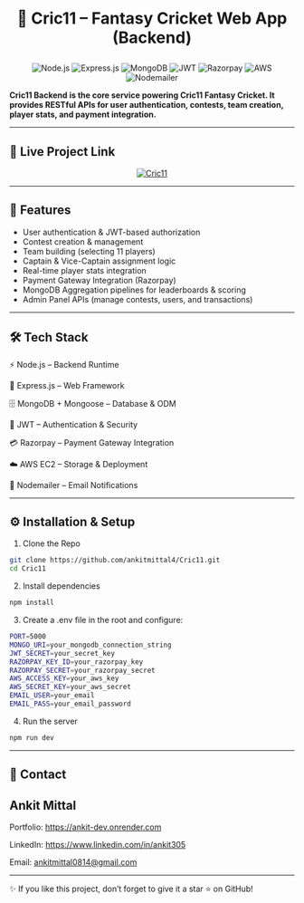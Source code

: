 # <p align="center" >🏏 Cric11 – Fantasy Cricket Web App (Backend) </p>
<p align="center">
  <img src="https://img.shields.io/badge/Node.js-18.x-339933?style=for-the-badge&logo=node.js&logoColor=white" alt="Node.js"/>
  <img src="https://img.shields.io/badge/Express.js-4.x-000000?style=for-the-badge&logo=express&logoColor=white" alt="Express.js"/>
  <img src="https://img.shields.io/badge/MongoDB-6.x-47A248?style=for-the-badge&logo=mongodb&logoColor=white" alt="MongoDB"/>
  <img src="https://img.shields.io/badge/JWT-Auth-blue?style=for-the-badge&logo=jsonwebtokens&logoColor=white" alt="JWT"/>
  <img src="https://img.shields.io/badge/Razorpay-Payments-0D47A1?style=for-the-badge&logo=razorpay&logoColor=white" alt="Razorpay"/>
  <img src="https://img.shields.io/badge/AWS-EC2-orange?style=for-the-badge&logo=amazonaws&logoColor=white" alt="AWS"/>
  <img src="https://img.shields.io/badge/Nodemailer-Mailer-00BFFF?style=for-the-badge&logo=gmail&logoColor=white" alt="Nodemailer"/>
  
  <b>Cric11 Backend is the core service powering Cric11 Fantasy Cricket. It provides RESTful APIs for user authentication, contests, team creation, player stats, and payment integration.</b> 
</p>



---

## 🎥 Live Project Link  

<p align="center">
  <a href="https://cric11-fantasy.onrender.com/" target="_blank">
    <img src="https://img.shields.io/badge/CRIC11-Click%20Here-blue?style=for-the-badge&logo=react" alt="Cric11"/>
  </a>
</p>


---

## 🚀 Features

- User authentication & JWT-based authorization
- Contest creation & management
- Team building (selecting 11 players)
- Captain & Vice-Captain assignment logic
- Real-time player stats integration
- Payment Gateway Integration (Razorpay)
- MongoDB Aggregation pipelines for leaderboards & scoring
- Admin Panel APIs (manage contests, users, and transactions)

---



## 🛠️ Tech Stack

⚡ Node.js – Backend Runtime

🚀 Express.js – Web Framework

🗄️ MongoDB + Mongoose – Database & ODM

🔑 JWT – Authentication & Security

💳 Razorpay – Payment Gateway Integration

☁️ AWS EC2 – Storage & Deployment

🔄 Nodemailer – Email Notifications

---

## ⚙️ Installation & Setup

1. Clone the Repo

```bash
git clone https://github.com/ankitmittal4/Cric11.git
cd Cric11
```

2. Install dependencies

```bash
npm install
```

3. Create a .env file in the root and configure:

```bash
PORT=5000
MONGO_URI=your_mongodb_connection_string
JWT_SECRET=your_secret_key
RAZORPAY_KEY_ID=your_razorpay_key
RAZORPAY_SECRET=your_razorpay_secret
AWS_ACCESS_KEY=your_aws_key
AWS_SECRET_KEY=your_aws_secret
EMAIL_USER=your_email
EMAIL_PASS=your_email_password

```



4. Run the server

```bash
npm run dev
```



---

## 📧 Contact

## Ankit Mittal

Portfolio: https://ankit-dev.onrender.com

LinkedIn: https://www.linkedin.com/in/ankit305

Email: ankitmittal0814@gmail.com

---

✨ If you like this project, don’t forget to give it a star ⭐ on GitHub!
